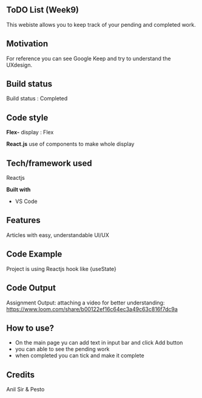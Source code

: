 ## ToDO List (Week9)
This webiste allows you to keep track of your pending and completed work.


## Motivation

For reference you can see Google Keep and try to understand the UXdesign.

## Build status

Build status : Completed

## Code style

**Flex-**
	display : Flex

**React.js**
use of components to make whole display

## Tech/framework used

Reactjs

**Built with**

-   VS Code

## Features

Articles with easy, understandable UI/UX

## Code Example

Project is using Reactjs hook like {useState}


## Code Output

Assignment Output:
attaching a video for better understanding: 
https://www.loom.com/share/b00122ef16c64ec3a49c63c816f7dc9a




## How to use?

- On the main page yu can add text in input bar and click Add button
- you can able to see the pending work
- when completed you can tick and make it complete

## Credits

Anil Sir & Pesto

